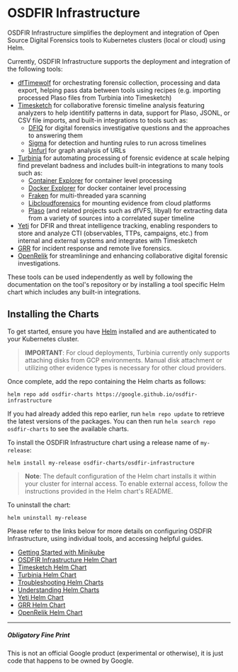 # OSDFIR Infrastructure

OSDFIR Infrastructure simplifies the deployment and integration of Open Source
Digital Forensics tools to Kubernetes clusters (local or cloud) using Helm.

Currently, OSDFIR Infrastructure supports the deployment and integration of the following tools:

* [dfTimewolf](https://github.com/log2timeline/dftimewolf) for orchestrating forensic collection, processing and data export, helping pass data between tools using recipes (e.g. importing processed Plaso files from Turbinia into Timesketch)
* [Timesketch](https://github.com/google/timesketch) for collaborative forensic timeline analysis featuring analyzers to help identitify patterns in data, support for Plaso, JSONL, or CSV file imports, and built-in integrations to tools such as:
  * [DFIQ](https://dfiq.org/) for digital forensics investigative questions and the approaches to answering them
  * [Sigma](https://github.com/SigmaHQ/sigma) for detection and hunting rules to run across timelines
  * [Unfurl](https://github.com/obsidianforensics/unfurl) for graph analysis of URLs
* [Turbinia](https://github.com/google/turbinia) for automating processing of forensic evidence at scale helping find prevelant badness and includes built-in integrations to many tools such as:
  * [Container Explorer](https://github.com/google/container-explorer) for container level processing
  * [Docker Explorer](https://github.com/google/docker-explorer) for docker container level processing
  * [Fraken](https://github.com/google/turbinia/tree/master/tools/fraken) for multi-threaded yara scanning
  * [Libcloudforensics](https://github.com/google/cloud-forensics-utils/) for mounting evidence from cloud platforms
  * [Plaso](https://github.com/log2timeline/plaso) (and related projects such as dfVFS, libyal) for extracting data from a variety of sources into a correlated super timeline
* [Yeti](https://github.com/yeti-platform/yeti) for DFIR and threat intelligence tracking, enabling responders to store and analyze CTI (observables, TTPs, campaigns, etc.) from internal and external systems and integrates with Timesketch
* [GRR](https://github.com/google/grr) for incident response and remote live forensics.
* [OpenRelik](https://github.com/openrelik) for streamlininge and enhancing collaborative digital forensic investigations.

These tools can be used independently as well by following the documentation on the tool's repository or by installing a tool specific Helm chart which includes any built-in integrations.

## Installing the Charts

To get started, ensure you have [Helm](https://helm.sh) installed and are authenticated to your Kubernetes cluster.
> **IMPORTANT**: For cloud deployments, Turbinia currently only supports attaching disks from GCP environments. Manual disk attachment or utilizing other evidence types is necessary
for other cloud providers.

Once complete, add the repo containing the Helm charts as follows:

```console
helm repo add osdfir-charts https://google.github.io/osdfir-infrastructure
```

If you had already added this repo earlier, run `helm repo update` to retrieve the latest versions of the packages.
You can then run `helm search repo osdfir-charts` to see the available charts.

To install the OSDFIR Infrastructure chart using a release name of `my-release`:

```console
helm install my-release osdfir-charts/osdfir-infrastructure
```

> **Note**: The default configuration of the Helm chart installs it within your cluster for internal access. To enable external access, follow the instructions provided in the Helm chart's README.

To uninstall the chart:

```console
helm uninstall my-release
```

Please refer to the links below for more details on configuring OSDFIR Infrastructure,
using individual tools, and accessing helpful guides.

* [Getting Started with Minikube](docs/getting-started.md)
* [OSDFIR Infrastructure Helm Chart](charts/osdfir-infrastructure/README.md)
* [Timesketch Helm Chart](charts/timesketch/README.md)
* [Turbinia Helm Chart](charts/turbinia/README.md)
* [Troubleshooting Helm Charts](docs/troubleshooting.md)
* [Understanding Helm Charts](docs/understanding-helm.md)
* [Yeti Helm Chart](charts/yeti/README.md)
* [GRR Helm Chart](charts/grr/README.md)
* [OpenRelik Helm Chart](charts/openrelik/README.md)

---

##### Obligatory Fine Print

This is not an official Google product (experimental or otherwise), it is just
code that happens to be owned by Google.
